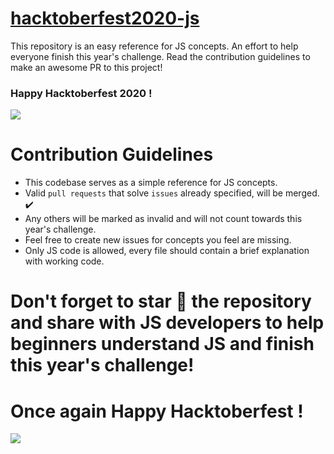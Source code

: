 # [hacktoberfest2020-js](https://kshitij86.github.io/hacktoberfest2020-js/)
This repository is an easy reference for JS concepts. An effort to help everyone finish this year's challenge.
Read the contribution guidelines to make an awesome PR to this project!

### Happy Hacktoberfest 2020 !
![](https://res.cloudinary.com/practicaldev/image/fetch/s--F2dUk6XP--/c_imagga_scale,f_auto,fl_progressive,h_420,q_auto,w_1000/https://dev-to-uploads.s3.amazonaws.com/i/2gkfxydka19y491lh63n.jpg)

# Contribution Guidelines
- This codebase serves as a simple reference for JS concepts.
- Valid `pull requests` that solve `issues` already specified, will be merged. ✔️
- Any others will be marked as invalid and will not count towards this year's challenge.
- Feel free to create new issues for concepts you feel are missing.
- Only JS code is allowed, every file should contain a brief explanation with working code.

# Don't forget to star 🌟 the repository and share with JS developers to help beginners understand JS and finish this year's challenge!
# Once again Happy Hacktoberfest !
![](https://upload.wikimedia.org/wikipedia/commons/thumb/9/99/Unofficial_JavaScript_logo_2.svg/1200px-Unofficial_JavaScript_logo_2.svg.png)

